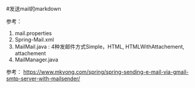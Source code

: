 #发送mail的markdown


参考：
1. mail.properties
1. Spring-Mail.xml
3. MailMail.java  : 4种发邮件方式Simple，HTML, HTMLWithAttachement, attachement
4. MailManager.java

参考：
https://www.mkyong.com/spring/spring-sending-e-mail-via-gmail-smtp-server-with-mailsender/
